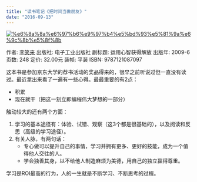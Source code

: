 ```yaml
---
title: "读书笔记《把时间当做朋友》"
date: "2016-09-13"
---
```


[![%e6%8a%8a%e6%97%b6%e9%97%b4%e5%bd%93%e5%81%9a%e6%9c%8b%e5%8f%8b](http://bobjiang.com/wp-content/uploads/2016/09/把时间当做朋友.jpg)](http://bobjiang.com/reading-make-friends-with-time/%e6%8a%8a%e6%97%b6%e9%97%b4%e5%bd%93%e5%81%9a%e6%9c%8b%e5%8f%8b/#main)

作者: [李笑来](https://book.douban.com/search/%E6%9D%8E%E7%AC%91%E6%9D%A5) 出版社: 电子工业出版社 副标题: 运用心智获得解放 出版年: 2009-6 页数: 248 定价: 32.00元 装帧: 平装 ISBN: 9787121087097

这本书是参加京东大学的荐书活动的奖品得来的，很早之前听说过但一直没有读过。最近拿出来看了一遍有一些心得。最最重要的有2点：

- 积累
- 现在就干（把这一刻立即编程伟大梦想的一部分）

触动较大的还有两个方面：

1. 学习的基本途径有：体验、试错、观察（这3个都是很基础的），以及阅读和反思（高级的学习途径）。
2. 有关人脉，有两句话：
    - 专心做可以提升自己的事情，学习并拥有更多、更好的技能，成为一个值得他人交往的人。
    - 学会独善其身，以不给他人制造麻烦为美德，用自己的独立赢得尊重。

学习是ROI最高的行为，人的一生就是不断学习、不断思考的过程。
